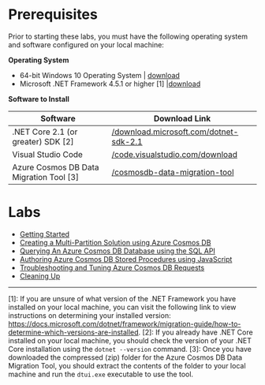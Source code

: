 # Prerequisites

Prior to starting these labs, you must have the following operating system and software configured on your local machine:

**Operating System**

- 64-bit Windows 10 Operating System | [download](https://www.microsoft.com/windows/get-windows-10)
- Microsoft .NET Framework 4.5.1 or higher [1] |[download](http://go.microsoft.com/fwlink/?LinkId=863262)

**Software to Install**

| Software | Download Link |
| --- | --- |
| .NET Core 2.1 (or greater) SDK [2] | [/download.microsoft.com/dotnet-sdk-2.1](https://download.microsoft.com/download/E/2/6/E266C257-F7AF-4E79-8EA2-DF26031C84E2/dotnet-sdk-2.1.103-win-gs-x64.exe)
| Visual Studio Code | [/code.visualstudio.com/download](https://go.microsoft.com/fwlink/?Linkid=852157) |
| Azure Cosmos DB Data Migration Tool [3] | [/cosmosdb-data-migration-tool](https://cosmosdbportalstorage.blob.core.windows.net/datamigrationtool/2018.02.28-1.8.1/dt-1.8.1.zip) |

# Labs

- [Getting Started](technical_deep_dive/01-getting_started.md)
- [Creating a Multi-Partition Solution using Azure Cosmos DB](technical_deep_dive/02-creating_multi_partition_solution.md)
- [Querying An Azure Cosmos DB Database using the SQL API](technical_deep_dive/04-querying_the_database_using_sql.md)
- [Authoring Azure Cosmos DB Stored Procedures using JavaScript ](technical_deep_dive/05-authoring_stored_procedures.md)
- [Troubleshooting and Tuning Azure Cosmos DB Requests](technical_deep_dive/06-troubleshooting_failed_requests.md)
- [Cleaning Up](technical_deep_dive/07-cleaning_up.md)

---

[1]: If you are unsure of what version of the .NET Framework you have installed on your local machine, you can visit the following link to view instructions on determining your installed version: <https://docs.microsoft.com/dotnet/framework/migration-guide/how-to-determine-which-versions-are-installed>.
[2]: If you already have .NET Core installed on your local machine, you should check the version of your .NET Core installation using the ``dotnet --version`` command.
[3]: Once you have downloaded the compressed (zip) folder for the Azure Cosmos DB Data Migration Tool, you should extract the contents of the folder to your local machine and run the ``dtui.exe`` executable to use the tool.
